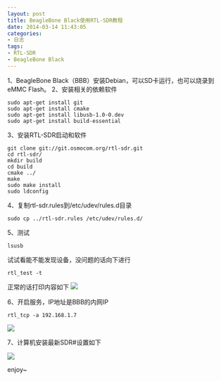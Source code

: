 ```yaml
---
layout: post
title: BeagleBone Black使用RTL-SDR教程
date: 2014-03-14 11:43:05
categories:
- 日志
tags:
- RTL-SDR
- BeagleBone Black
---
```


1、BeagleBone Black（BBB）安装Debian，可以SD卡运行，也可以烧录到eMMC Flash。
2、安装相关的依赖软件
    
    sudo apt-get install git 
    sudo apt-get install cmake
    sudo apt-get install libusb-1.0-0.dev
    sudo apt-get install build-essential
3、安装RTL-SDR启动和软件

    git clone git://git.osmocom.org/rtl-sdr.git
    cd rtl-sdr/
    mkdir build
    cd build
    cmake ../
    make
    sudo make install
    sudo ldconfig
4、复制rtl-sdr.rules到/etc/udev/rules.d目录

    sudo cp ../rtl-sdr.rules /etc/udev/rules.d/

5、测试
   
    lsusb

试试看能不能发现设备，没问题的话向下进行

    rtl_test -t

正常的话打印内容如下
![](http://i1328.photobucket.com/albums/w532/xwlogic/65E068079898_zpsd212fb33.jpg)


6、开启服务，IP地址是BBB的内网IP

    rtl_tcp -a 192.168.1.7

![](http://i1328.photobucket.com/albums/w532/xwlogic/65E068079898_zpsb7a18a1d.jpg)

7、计算机安装最新SDR#设置如下

![](http://i1328.photobucket.com/albums/w532/xwlogic/65E068079898_zpsd4d1feab.jpg)

enjoy~





